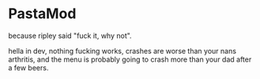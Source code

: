 # PastaMod

because ripley said "fuck it, why not".

hella in dev, nothing fucking works, crashes are worse than your nans arthritis, and the menu is probably going to crash more than your dad after a few beers.